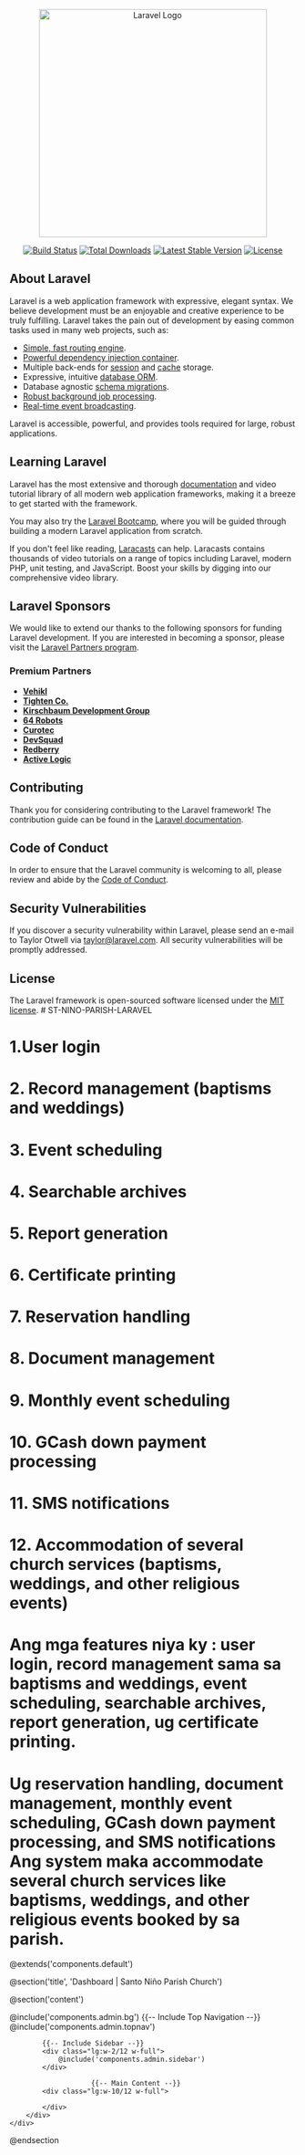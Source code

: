 <p align="center"><a href="https://laravel.com" target="_blank"><img src="https://raw.githubusercontent.com/laravel/art/master/logo-lockup/5%20SVG/2%20CMYK/1%20Full%20Color/laravel-logolockup-cmyk-red.svg" width="400" alt="Laravel Logo"></a></p>

<p align="center">
<a href="https://github.com/laravel/framework/actions"><img src="https://github.com/laravel/framework/workflows/tests/badge.svg" alt="Build Status"></a>
<a href="https://packagist.org/packages/laravel/framework"><img src="https://img.shields.io/packagist/dt/laravel/framework" alt="Total Downloads"></a>
<a href="https://packagist.org/packages/laravel/framework"><img src="https://img.shields.io/packagist/v/laravel/framework" alt="Latest Stable Version"></a>
<a href="https://packagist.org/packages/laravel/framework"><img src="https://img.shields.io/packagist/l/laravel/framework" alt="License"></a>
</p>

## About Laravel

Laravel is a web application framework with expressive, elegant syntax. We believe development must be an enjoyable and creative experience to be truly fulfilling. Laravel takes the pain out of development by easing common tasks used in many web projects, such as:

- [Simple, fast routing engine](https://laravel.com/docs/routing).
- [Powerful dependency injection container](https://laravel.com/docs/container).
- Multiple back-ends for [session](https://laravel.com/docs/session) and [cache](https://laravel.com/docs/cache) storage.
- Expressive, intuitive [database ORM](https://laravel.com/docs/eloquent).
- Database agnostic [schema migrations](https://laravel.com/docs/migrations).
- [Robust background job processing](https://laravel.com/docs/queues).
- [Real-time event broadcasting](https://laravel.com/docs/broadcasting).

Laravel is accessible, powerful, and provides tools required for large, robust applications.

## Learning Laravel

Laravel has the most extensive and thorough [documentation](https://laravel.com/docs) and video tutorial library of all modern web application frameworks, making it a breeze to get started with the framework.

You may also try the [Laravel Bootcamp](https://bootcamp.laravel.com), where you will be guided through building a modern Laravel application from scratch.

If you don't feel like reading, [Laracasts](https://laracasts.com) can help. Laracasts contains thousands of video tutorials on a range of topics including Laravel, modern PHP, unit testing, and JavaScript. Boost your skills by digging into our comprehensive video library.

## Laravel Sponsors

We would like to extend our thanks to the following sponsors for funding Laravel development. If you are interested in becoming a sponsor, please visit the [Laravel Partners program](https://partners.laravel.com).

### Premium Partners

- **[Vehikl](https://vehikl.com)**
- **[Tighten Co.](https://tighten.co)**
- **[Kirschbaum Development Group](https://kirschbaumdevelopment.com)**
- **[64 Robots](https://64robots.com)**
- **[Curotec](https://www.curotec.com/services/technologies/laravel)**
- **[DevSquad](https://devsquad.com/hire-laravel-developers)**
- **[Redberry](https://redberry.international/laravel-development)**
- **[Active Logic](https://activelogic.com)**

## Contributing

Thank you for considering contributing to the Laravel framework! The contribution guide can be found in the [Laravel documentation](https://laravel.com/docs/contributions).

## Code of Conduct

In order to ensure that the Laravel community is welcoming to all, please review and abide by the [Code of Conduct](https://laravel.com/docs/contributions#code-of-conduct).

## Security Vulnerabilities

If you discover a security vulnerability within Laravel, please send an e-mail to Taylor Otwell via [taylor@laravel.com](mailto:taylor@laravel.com). All security vulnerabilities will be promptly addressed.

## License

The Laravel framework is open-sourced software licensed under the [MIT license](https://opensource.org/licenses/MIT).
#   S T - N I N O - P A R I S H - L A R A V E L 
 
 


# 1.User login
# 2. Record management (baptisms and weddings)
# 3. Event scheduling
# 4. Searchable archives
# 5. Report generation
# 6. Certificate printing
# 7. Reservation handling
# 8. Document management
# 9. Monthly event scheduling
# 10. GCash down payment processing
# 11. SMS notifications
# 12. Accommodation of several church services (baptisms, weddings, and other religious events)

# Ang mga features niya ky : user login, record management sama sa baptisms and weddings, event scheduling, searchable archives, report generation, ug certificate printing.

# Ug reservation handling, document management, monthly event scheduling, GCash down payment processing, and SMS notifications Ang system maka accommodate several church services like baptisms, weddings, and other religious events booked by sa parish.




<!-- User ─┬──< Event ─┬──< Reservation ─┬──< Payment
       │           │                 └──< Document
       ├──< Report
       └──< Notification >── Member ─┬──< Baptism
                                      ├──< Wedding
                                      └──< Reservation -->

@extends('components.default')

@section('title', 'Dashboard | Santo Niño Parish Church')

@section('content')
<section>
    <div class="min-h-screen pt-24">
        @include('components.admin.bg')
        {{-- Include Top Navigation --}}
        @include('components.admin.topnav')
        <div class="flex flex-col lg:flex-row px-4 lg:px-10 pb-4 gap-6">

            {{-- Include Sidebar --}}
            <div class="lg:w-2/12 w-full">
                @include('components.admin.sidebar')
            </div>

                        {{-- Main Content --}}
            <div class="lg:w-10/12 w-full">
               
            </div>
        </div>
    </div>
</section>
@endsection

